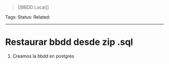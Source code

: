 > [[BBDD Local]]

Tags: 
Status: 
Related: 

___

# Restaurar bbdd desde zip .sql

1. Creamos la bbdd en postgres
```sh

```
